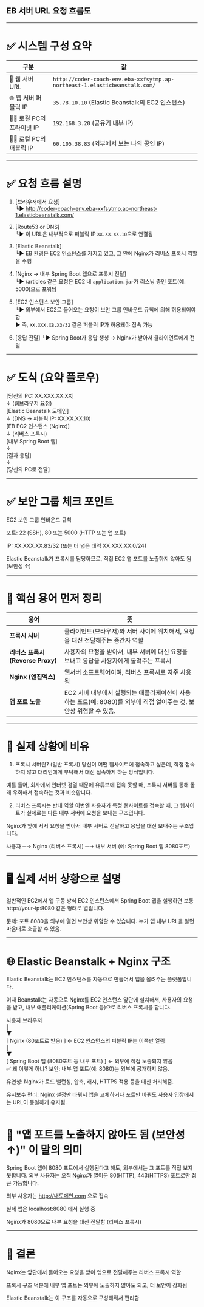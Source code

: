 ## EB 서버 URL 요청 흐름도

---

# ✅ 시스템 구성 요약
| 구분                   | 값                                                                          |
| -------------------- | -------------------------------------------------------------------------- |
| 📡 웹 서버 URL          | `http://coder-coach-env.eba-xxfsytmp.ap-northeast-1.elasticbeanstalk.com/` |
| 🌐 웹 서버 퍼블릭 IP       | `35.78.10.10` (Elastic Beanstalk의 EC2 인스턴스)                                |
| 🧑‍💻 로컬 PC의 프라이빗 IP | `192.168.3.20` (공유기 내부 IP)                                                 |
| 🧑‍💻 로컬 PC의 퍼블릭 IP  | `60.105.38.83` (외부에서 보는 나의 공인 IP)                                          |

---

# ✅ 요청 흐름 설명
1. [브라우저에서 요청] <br>
   └▶ http://coder-coach-env.eba-xxfsytmp.ap-northeast-1.elasticbeanstalk.com/

2. [Route53 or DNS] <br>
   └▶ 이 URL은 내부적으로 퍼블릭 IP `XX.XX.XX.10`으로 연결됨

3. [Elastic Beanstalk] <br>
   └▶ EB 환경은 EC2 인스턴스를 가지고 있고, 그 안에 Nginx가 리버스 프록시 역할을 수행

4. [Nginx → 내부 Spring Boot 앱으로 프록시 전달] <br>
   └▶ /articles 같은 요청은 EC2 내 `application.jar`가 리스닝 중인 포트(예: 5000)으로 포워딩

5. [EC2 인스턴스 보안 그룹] <br>
   └▶ 외부에서 EC2로 들어오는 요청이 보안 그룹 인바운드 규칙에 의해 허용되어야 함 <br>
   ▶ 즉, `XX.XXX.X8.X3/32` 같은 퍼블릭 IP가 허용돼야 접속 가능

6. [응답 전달]
   └▶ Spring Boot가 응답 생성 → Nginx가 받아서 클라이언트에게 전달

---

# ✅ 도식 (요약 플로우)
   [당신의 PC: XX.XXX.XX.XX] <br>
   ↓  (웹브라우저 요청) <br>
   [Elastic Beanstalk 도메인] <br>
   ↓  (DNS → 퍼블릭 IP: XX.XX.XX.10) <br>
   [EB EC2 인스턴스 (Nginx)] <br>
   ↓  (리버스 프록시) <br>
   [내부 Spring Boot 앱] <br>
   ↓ <br>
   [결과 응답] <br>
   ↓ <br>
   [당신의 PC로 전달] <br>

---

# ✅ 보안 그룹 체크 포인트
   EC2 보안 그룹 인바운드 규칙

포트: 22 (SSH), 80 또는 5000 (HTTP 또는 앱 포트)

IP: XX.XXX.XX.83/32 (또는 더 넓은 대역 XX.XXX.XX.0/24)

Elastic Beanstalk가 프록시를 담당하므로, 직접 EC2 앱 포트를 노출하지 않아도 됨 (보안성 ↑)

---

# 🧠 핵심 용어 먼저 정리
| 용어                          | 뜻                                                                       |
| --------------------------- | ----------------------------------------------------------------------- |
| **프록시 서버**                  | 클라이언트(브라우저)와 서버 사이에 위치해서, 요청을 대신 전달해주는 중간자 역할                           |
| **리버스 프록시 (Reverse Proxy)** | 사용자의 요청을 받아서, 내부 서버에 대신 요청을 보내고 응답을 사용자에게 돌려주는 프록시                      |
| **Nginx (엔진엑스)**            | 웹서버 소프트웨어이며, 리버스 프록시로 자주 사용됨                                            |
| **앱 포트 노출**                 | EC2 서버 내부에서 실행되는 애플리케이션이 사용하는 포트(예: 8080)를 외부에 직접 열어주는 것. 보안상 위험할 수 있음. |

---

# 🚗 실제 상황에 비유
1. 프록시 서버란? (일반 프록시)
   당신이 어떤 웹사이트에 접속하고 싶은데, 직접 접속하지 않고 대리인에게 부탁해서 대신 접속하게 하는 방식입니다.

예를 들어, 회사에서 인터넷 검열 때문에 유튜브에 접속 못할 때, 프록시 서버를 통해 몰래 우회해서 접속하는 것과 비슷합니다.

2. 리버스 프록시는 반대 역할
   이번엔 사용자가 특정 웹사이트를 접속할 때, 그 웹사이트가 실제로는 다른 내부 서버에 요청을 보내는 구조입니다.

Nginx가 앞에 서서 요청을 받아서 내부 서버로 전달하고 응답을 대신 보내주는 구조입니다.

사용자 ─→ Nginx (리버스 프록시) ─→ 내부 서버 (예: Spring Boot 앱 8080포트)

---

# 🖥️ 실제 서버 상황으로 설명

일반적인 EC2에서 앱 구동 방식
EC2 인스턴스에서 Spring Boot 앱을 실행하면 보통 http://your-ip:8080 같은 형태로 열립니다.

문제: 포트 8080을 외부에 열면 보안상 위험할 수 있습니다.
누가 앱 내부 URL을 알면 마음대로 호출할 수 있음.

---

# 🌐 Elastic Beanstalk + Nginx 구조
Elastic Beanstalk는 EC2 인스턴스를 자동으로 만들어서 앱을 올려주는 플랫폼입니다.

이때 Beanstalk는 자동으로 Nginx를 EC2 인스턴스 앞단에 설치해서,
사용자의 요청을 받고, 내부 애플리케이션(Spring Boot 등)으로 리버스 프록시를 합니다.

사용자 브라우저 <br>
│<br>
▼<br>
[ Nginx (80포트로 받음) ]   ← EC2 인스턴스의 퍼블릭 IP는 이쪽만 열림 <br>
│ <br>
▼ <br>
[ Spring Boot 앱 (8080포트 등 내부 포트) ]  ← 외부에 직접 노출되지 않음 <br>
✅ 왜 이렇게 하냐?
보안: 내부 앱 포트(예: 8080)는 외부에 공개하지 않음.

유연성: Nginx가 로드 밸런싱, 압축, 캐시, HTTPS 적용 등을 대신 처리해줌.

유지보수 편리: Nginx 설정만 바꿔서 앱을 교체하거나 포트만 바꿔도 사용자 입장에서는 URL이 동일하게 유지됨.

---

# 🔐 "앱 포트를 노출하지 않아도 됨 (보안성 ↑)" 이 말의 의미
Spring Boot 앱이 8080 포트에서 실행된다고 해도, 외부에서는 그 포트를 직접 보지 못합니다.
외부 사용자는 오직 Nginx가 열어둔 80(HTTP), 443(HTTPS) 포트로만 접근 가능합니다.

외부 사용자는 http://내도메인.com 으로 접속

실제 앱은 localhost:8080 에서 실행 중

Nginx가 8080으로 내부 요청을 대신 전달함 (리버스 프록시)

---

# 🧩 결론
Nginx는 앞단에서 들어오는 요청을 받아 앱으로 전달해주는 리버스 프록시 역할

프록시 구조 덕분에 내부 앱 포트는 외부에 노출하지 않아도 되고, 더 보안이 강화됨

Elastic Beanstalk는 이 구조를 자동으로 구성해줘서 편리함
